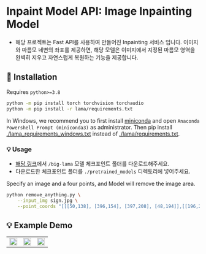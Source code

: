 # Inpaint Model API: Image Inpainting Model
- 해당 프로젝트는 Fast API를 사용하여 만들어진 Inpainting 서비스 입니다. 이미지와 마름모 네변의 좌표를 제공하면, 해당 모델은 이미지에서 지정된 마름모 영역을 완벽히 지우고 자연스럽게 복원하는 기능을 제공합니다. 

## 📜 Installation
Requires `python>=3.8`
```bash
python -m pip install torch torchvision torchaudio
python -m pip install -r lama/requirements.txt 
```
In Windows, we recommend you to first install [miniconda](https://docs.conda.io/en/latest/miniconda.html) and 
open `Anaconda Powershell Prompt (miniconda3)` as administrator.
Then pip install [./lama_requirements_windows.txt](lama_requirements_windows.txt) instead of 
[./lama/requirements.txt](lama%2Frequirements.txt).

### 💡 Usage
- [해당 링크](https://drive.google.com/drive/folders/1wpY-upCo4GIW4wVPnlMh_ym779lLIG2A?usp=sharing)에서 `/big-lama` 모델 체크포인트 폴더를 다운로드해주세요.
- 다운로드한 체크포인트 폴더를 `./pretrained_models` 디렉토리에 넣어주세요.

Specify an image and a four points, and Model will remove the image area.
```bash
python remove_anything.py \
    --input_img sign.jpg \
    --point_coords "[[[50,138], [396,154], [397,208], [48,194]],[[196,211], [383,218], [385,352], [193,350]]]"
```
## 💡 Example Demo
<table>
  <tr>
    <td><img src="./inpainting_model/example/person/sign.jpg" width="100%"></td>
    <td><img src="./inpainting_model/example/person/sign_masked.jpg" width="100%"></td>
    <td><img src="./inpainting_model/example/person/sign_result.png" width="100%"></td>
  </tr>
</table>


